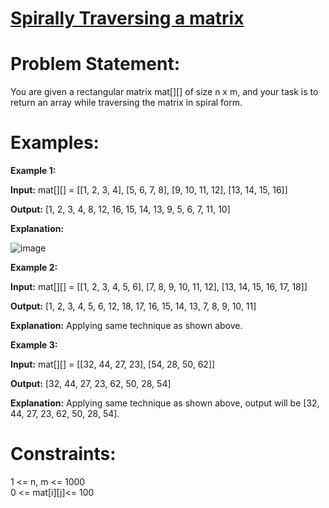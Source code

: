 # [Spirally Traversing a matrix](https://github.com/surya8980/December-2024-Daily-Problems/blob/main/GeeksForGeeks/20-Dec-2024/Spirally%20Traversing%20a%20matrix.java)
# Problem Statement:
You are given a rectangular matrix mat[][] of size n x m, and your task is to return an array while traversing the matrix in spiral form. 

# Examples:

**Example 1:**

**Input:** mat[][] = [[1, 2, 3, 4], [5, 6, 7, 8], [9, 10, 11, 12], [13, 14, 15, 16]]   

**Output:** [1, 2, 3, 4, 8, 12, 16, 15, 14, 13, 9, 5, 6, 7, 11, 10]   

**Explanation:**    

![image](https://github.com/user-attachments/assets/c7eec618-3438-434d-9003-8b128a677ce8)

**Example 2:**

**Input:** mat[][] = [[1, 2, 3, 4, 5, 6], [7, 8, 9, 10, 11, 12], [13, 14, 15, 16, 17, 18]]  

**Output:** [1, 2, 3, 4, 5, 6, 12, 18, 17, 16, 15, 14, 13, 7, 8, 9, 10, 11]      

**Explanation:** Applying same technique as shown above.   

**Example 3:**   

**Input:** mat[][] = [[32, 44, 27, 23], [54, 28, 50, 62]]    

**Output:** [32, 44, 27, 23, 62, 50, 28, 54]            

**Explanation:** Applying same technique as shown above, output will be [32, 44, 27, 23, 62, 50, 28, 54].  

# Constraints:   
1 <= n, m <= 1000   
0 <= mat[i][j]<= 100
